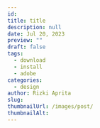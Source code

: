```yaml
---
id: 
title: title
description: null
date: Jul 20, 2023
preview: ""
draft: false
tags:
  - download
  - install
  - adobe
categories:
  - design
author: Rizki Aprita
slug: 
thumbnailUrl: /images/post/
thumbnailAlt: 
---
```

